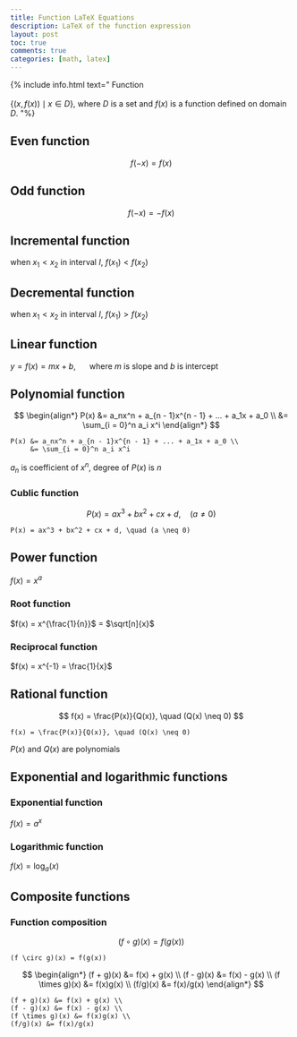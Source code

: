 ```yaml
---
title: Function LaTeX Equations
description: LaTeX of the function expression
layout: post
toc: true
comments: true
categories: [math, latex]
---
```


{% include info.html text="
Function<br/><br/>
$\{(x, f(x)) \mid x \in D\}$, where $D$ is a set and $f(x)$ is a function defined on domain $D$.
"%}

## Even function

$$
f(-x) = f(x)
$$

## Odd function

$$
f(-x) = -f(x)
$$

## Incremental function

when $x_1 < x_2$ in interval $I$, $f(x_1) < f(x_2)$

## Decremental function

when $x_1 < x_2$ in interval $I$, $f(x_1) > f(x_2)$

## Linear function

$y = f(x) = mx+b$, $\quad$ where $m$ is slope and $b$ is intercept

## Polynomial function

$$
\begin{align*}
P(x) &= a_nx^n + a_{n - 1}x^{n - 1} + ... + a_1x + a_0 \\
     &= \sum_{i = 0}^n a_i x^i
\end{align*}
$$

```text
P(x) &= a_nx^n + a_{n - 1}x^{n - 1} + ... + a_1x + a_0 \\
     &= \sum_{i = 0}^n a_i x^i
```

$a_n$ is coefficient of $x^n$, degree of $P(x)$ is $n$

### Cublic function

$$
P(x) = ax^3 + bx^2 + cx + d, \quad (a \neq 0)
$$

```text
P(x) = ax^3 + bx^2 + cx + d, \quad (a \neq 0)
```

## Power function

$f(x) = x^a$

### Root function

$f(x) = x^{\frac{1}{n}}$ = $\sqrt[n]{x}$

### Reciprocal function

$f(x) = x^{-1} = \frac{1}{x}$

## Rational function

$$
f(x) = \frac{P(x)}{Q(x)}, \quad (Q(x) \neq 0)
$$

```text
f(x) = \frac{P(x)}{Q(x)}, \quad (Q(x) \neq 0)
```

$P(x)$ and $Q(x)$ are polynomials

## Exponential and logarithmic functions

### Exponential function

$f(x) = a^x$

### Logarithmic function

$f(x) = \log_a(x)$

## Composite functions

### Function composition

$$
(f \circ g)(x) = f(g(x))
$$

```text
(f \circ g)(x) = f(g(x))
```

$$
\begin{align*}
(f + g)(x) &= f(x) + g(x) \\
(f - g)(x) &= f(x) - g(x) \\
(f \times g)(x) &= f(x)g(x) \\
(f/g)(x) &= f(x)/g(x)
\end{align*}
$$

```text
(f + g)(x) &= f(x) + g(x) \\
(f - g)(x) &= f(x) - g(x) \\
(f \times g)(x) &= f(x)g(x) \\
(f/g)(x) &= f(x)/g(x)
```
